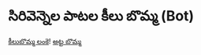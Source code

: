 # సిరివెన్నెల పాటల కీలు బొమ్మ (Bot)
[కీలుబొమ్మ లంకె](https://x.com/sirivennelabot?s=11)!
[అట్ట బొమ్మ](IMG_0414.jpeg)

